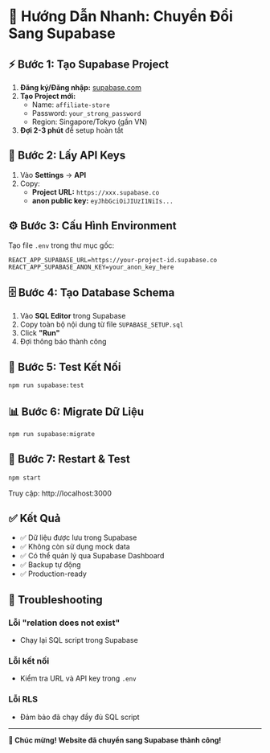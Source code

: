 # 🚀 Hướng Dẫn Nhanh: Chuyển Đổi Sang Supabase

## ⚡ Bước 1: Tạo Supabase Project

1. **Đăng ký/Đăng nhập:** [supabase.com](https://supabase.com)
2. **Tạo Project mới:**
   - Name: `affiliate-store`
   - Password: `your_strong_password`
   - Region: Singapore/Tokyo (gần VN)
3. **Đợi 2-3 phút** để setup hoàn tất

## 🔑 Bước 2: Lấy API Keys

1. Vào **Settings** → **API**
2. Copy:
   - **Project URL:** `https://xxx.supabase.co`
   - **anon public key:** `eyJhbGciOiJIUzI1NiIs...`

## ⚙️ Bước 3: Cấu Hình Environment

Tạo file `.env` trong thư mục gốc:

```env
REACT_APP_SUPABASE_URL=https://your-project-id.supabase.co
REACT_APP_SUPABASE_ANON_KEY=your_anon_key_here
```

## 🗄️ Bước 4: Tạo Database Schema

1. Vào **SQL Editor** trong Supabase
2. Copy toàn bộ nội dung từ file `SUPABASE_SETUP.sql`
3. Click **"Run"**
4. Đợi thông báo thành công

## 🧪 Bước 5: Test Kết Nối

```bash
npm run supabase:test
```

## 📊 Bước 6: Migrate Dữ Liệu

```bash
npm run supabase:migrate
```

## 🚀 Bước 7: Restart & Test

```bash
npm start
```

Truy cập: http://localhost:3000

## ✅ Kết Quả

- ✅ Dữ liệu được lưu trong Supabase
- ✅ Không còn sử dụng mock data
- ✅ Có thể quản lý qua Supabase Dashboard
- ✅ Backup tự động
- ✅ Production-ready

## 🔧 Troubleshooting

### Lỗi "relation does not exist"
- Chạy lại SQL script trong Supabase

### Lỗi kết nối
- Kiểm tra URL và API key trong `.env`

### Lỗi RLS
- Đảm bảo đã chạy đầy đủ SQL script

---

**🎉 Chúc mừng! Website đã chuyển sang Supabase thành công!**

